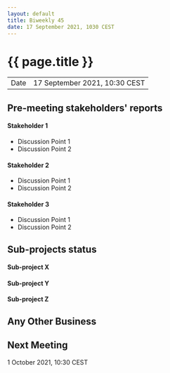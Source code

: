```yaml
---
layout: default
title: Biweekly 45
date: 17 September 2021, 1030 CEST
---
```


<script src="https://code.jquery.com/jquery-1.11.1.min.js">
</script>
<script src="/javascripts/edit.js"></script>
<script>setEditButonNm();</script>

# {{ page.title }}

|||
|---|---|
| Date | 17 September 2021, 10:30 CEST |


## Pre-meeting stakeholders' reports

<!-- Please keep in mind that the minutes are publicly available.-->

#### Stakeholder 1
* Discussion Point 1
* Discussion Point 2

#### Stakeholder 2
* Discussion Point 1
* Discussion Point 2

#### Stakeholder 3
* Discussion Point 1
* Discussion Point 2


## Sub-projects status


#### Sub-project X

#### Sub-project Y

#### Sub-project Z

##  Any Other Business

Next Meeting
------------

1 October 2021, 10:30 CEST


<div id="edit_page_div"></div>
